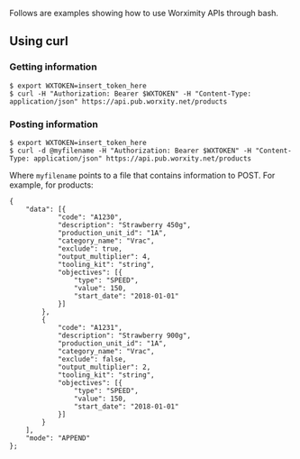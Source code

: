 Follows are examples showing how to use Worximity APIs through bash.

## Using curl

### Getting information

```
$ export WXTOKEN=insert_token_here
$ curl -H "Authorization: Bearer $WXTOKEN" -H "Content-Type: application/json" https://api.pub.worxity.net/products
```


### Posting information

```
$ export WXTOKEN=insert_token_here
$ curl -d @myfilename -H "Authorization: Bearer $WXTOKEN" -H "Content-Type: application/json" https://api.pub.worxity.net/products
```

Where `myfilename` points to a file that contains information to POST. For example, for products:
```
{
    "data": [{
            "code": "A1230",
            "description": "Strawberry 450g",
            "production_unit_id": "1A",
            "category_name": "Vrac",
            "exclude": true,
            "output_multiplier": 4,
            "tooling_kit": "string",
            "objectives": [{
                "type": "SPEED",
                "value": 150,
                "start_date": "2018-01-01"
            }]
        },
        {
            "code": "A1231",
            "description": "Strawberry 900g",
            "production_unit_id": "1A",
            "category_name": "Vrac",
            "exclude": false,
            "output_multiplier": 2,
            "tooling_kit": "string",
            "objectives": [{
                "type": "SPEED",
                "value": 150,
                "start_date": "2018-01-01"
            }]
        }
    ],
    "mode": "APPEND"
};
```

